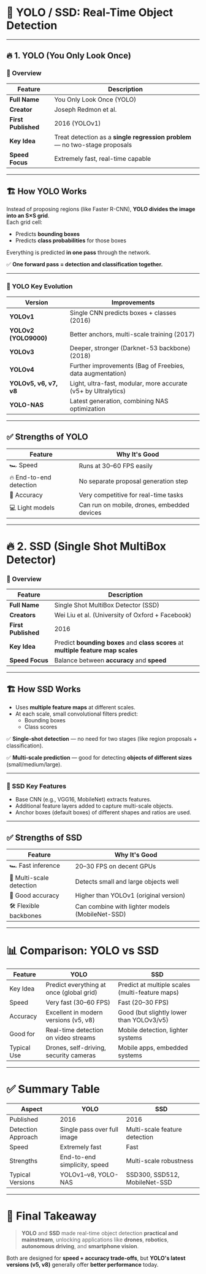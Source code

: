 # 🧠 **YOLO / SSD: Real-Time Object Detection**

---

## 🔥 **1. YOLO (You Only Look Once)**

### 📌 Overview

| Feature                | Description                                              |
|-------------------------|----------------------------------------------------------|
| **Full Name**           | You Only Look Once (YOLO)                                |
| **Creator**             | Joseph Redmon et al.                                     |
| **First Published**     | 2016 (YOLOv1)                                             |
| **Key Idea**            | Treat detection as a **single regression problem** — no two-stage proposals |
| **Speed Focus**         | Extremely fast, real-time capable                        |

---

## 🏗️ **How YOLO Works**

Instead of proposing regions (like Faster R-CNN), **YOLO divides the image into an S×S grid**.  
Each grid cell:
- Predicts **bounding boxes**
- Predicts **class probabilities** for those boxes

Everything is predicted **in one pass** through the network.

✅ **One forward pass = detection and classification together.**

---

### 🔹 YOLO Key Evolution

| Version        | Improvements                                      |
|----------------|---------------------------------------------------|
| **YOLOv1**      | Single CNN predicts boxes + classes (2016)       |
| **YOLOv2 (YOLO9000)** | Better anchors, multi-scale training (2017) |
| **YOLOv3**      | Deeper, stronger (Darknet-53 backbone) (2018)    |
| **YOLOv4**      | Further improvements (Bag of Freebies, data augmentation) |
| **YOLOv5, v6, v7, v8** | Light, ultra-fast, modular, more accurate (v5+ by Ultralytics) |
| **YOLO-NAS**    | Latest generation, combining NAS optimization  |

---

## ✅ **Strengths of YOLO**

| Feature                  | Why It's Good                              |
|---------------------------|-------------------------------------------|
| 🏎️ Speed                | Runs at 30–60 FPS easily                   |
| 🔥 End-to-end detection  | No separate proposal generation step       |
| 🎯 Accuracy              | Very competitive for real-time tasks       |
| 💻 Light models          | Can run on mobile, drones, embedded devices |

---

# 🔥 **2. SSD (Single Shot MultiBox Detector)**

### 📌 Overview

| Feature                | Description                                              |
|-------------------------|----------------------------------------------------------|
| **Full Name**           | Single Shot MultiBox Detector (SSD)                      |
| **Creators**            | Wei Liu et al. (University of Oxford + Facebook)         |
| **First Published**     | 2016                                                     |
| **Key Idea**            | Predict **bounding boxes** and **class scores** at **multiple feature map scales** |
| **Speed Focus**         | Balance between **accuracy** and **speed**               |

---

## 🏗️ **How SSD Works**

- Uses **multiple feature maps** at different scales.
- At each scale, small convolutional filters predict:
  - Bounding boxes
  - Class scores

✅ **Single-shot detection** — no need for two stages (like region proposals + classification).

✅ **Multi-scale prediction** — good for detecting **objects of different sizes** (small/medium/large).

---

### 🔹 SSD Key Features

- Base CNN (e.g., VGG16, MobileNet) extracts features.
- Additional feature layers added to capture multi-scale objects.
- Anchor boxes (default boxes) of different shapes and ratios are used.

---

## ✅ **Strengths of SSD**

| Feature                  | Why It's Good                              |
|---------------------------|-------------------------------------------|
| 🏎️ Fast inference        | 20–30 FPS on decent GPUs                   |
| 🏢 Multi-scale detection | Detects small and large objects well      |
| 🎯 Good accuracy         | Higher than YOLOv1 (original version)      |
| 🛠️ Flexible backbones   | Can combine with lighter models (MobileNet-SSD) |

---

# 📊 **Comparison: YOLO vs SSD**

| Feature              | YOLO                                      | SSD                                       |
|----------------------|-------------------------------------------|-------------------------------------------|
| Key Idea             | Predict everything at once (global grid) | Predict at multiple scales (multi-feature maps) |
| Speed                | Very fast (30–60 FPS)                    | Fast (20–30 FPS)                          |
| Accuracy             | Excellent in modern versions (v5, v8)    | Good (but slightly lower than YOLOv3/v5)  |
| Good for             | Real-time detection on video streams     | Mobile detection, lighter systems        |
| Typical Use          | Drones, self-driving, security cameras   | Mobile apps, embedded systems             |

---

# ✅ **Summary Table**

| **Aspect**             | **YOLO**                           | **SSD**                                |
|-------------------------|------------------------------------|----------------------------------------|
| Published               | 2016                               | 2016                                   |
| Detection Approach      | Single pass over full image        | Multi-scale feature detection          |
| Speed                   | Extremely fast                    | Fast                                   |
| Strengths               | End-to-end simplicity, speed       | Multi-scale robustness                 |
| Typical Versions        | YOLOv1–v8, YOLO-NAS                | SSD300, SSD512, MobileNet-SSD          |

---

# 🧠 Final Takeaway

> **YOLO** and **SSD** made real-time object detection **practical and mainstream**, unlocking applications like **drones**, **robotics**, **autonomous driving**, and **smartphone vision**.

Both are designed for **speed + accuracy trade-offs**, but **YOLO's latest versions (v5, v8)** generally offer **better performance** today.
